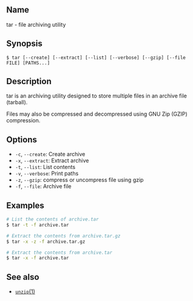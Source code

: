 ## Name

tar - file archiving utility

## Synopsis

```**sh
$ tar [--create] [--extract] [--list] [--verbose] [--gzip] [--file FILE] [PATHS...]
```

## Description

tar is an archiving utility designed to store multiple files in an archive file
(tarball).

Files may also be compressed and decompressed using GNU Zip (GZIP) compression.

## Options

* `-c`, `--create`: Create archive
* `-x`, `--extract`: Extract archive
* `-t`, `--list`: List contents
* `-v`, `--verbose`: Print paths
* `-z`, `--gzip`: compress or uncompress file using gzip
* `-f`, `--file`: Archive file

## Examples

```sh
# List the contents of archive.tar
$ tar -t -f archive.tar

# Extract the contents from archive.tar.gz
$ tar -x -z -f archive.tar.gz

# Extract the contents from archive.tar
$ tar -x -f archive.tar
```

## See also

* [`unzip`(1)](unzip.md)

